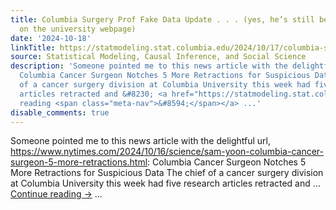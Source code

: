 ```yaml
---
title: Columbia Surgery Prof Fake Data Update . . . (yes, he’s still being promoted
  on the university webpage)
date: '2024-10-18'
linkTitle: https://statmodeling.stat.columbia.edu/2024/10/17/columbia-surgery-prof-fake-data-update-yes-hes-still-being-promoted-on-the-university-webpage/
source: Statistical Modeling, Causal Inference, and Social Science
description: 'Someone pointed me to this news article with the delightful url, https://www.nytimes.com/2024/10/16/science/sam-yoon-columbia-cancer-surgeon-5-more-retractions.html:
  Columbia Cancer Surgeon Notches 5 More Retractions for Suspicious Data The chief
  of a cancer surgery division at Columbia University this week had five research
  articles retracted and &#8230; <a href="https://statmodeling.stat.columbia.edu/2024/10/17/columbia-surgery-prof-fake-data-update-yes-hes-still-being-promoted-on-the-university-webpage/">Continue
  reading <span class="meta-nav">&#8594;</span></a> ...'
disable_comments: true
---
```

Someone pointed me to this news article with the delightful url, https://www.nytimes.com/2024/10/16/science/sam-yoon-columbia-cancer-surgeon-5-more-retractions.html: Columbia Cancer Surgeon Notches 5 More Retractions for Suspicious Data The chief of a cancer surgery division at Columbia University this week had five research articles retracted and &#8230; <a href="https://statmodeling.stat.columbia.edu/2024/10/17/columbia-surgery-prof-fake-data-update-yes-hes-still-being-promoted-on-the-university-webpage/">Continue reading <span class="meta-nav">&#8594;</span></a> ...